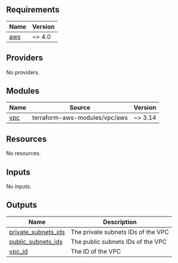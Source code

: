 ## Requirements

| Name | Version |
|------|---------|
| <a name="requirement_aws"></a> [aws](#requirement\_aws) | ~> 4.0 |

## Providers

No providers.

## Modules

| Name | Source | Version |
|------|--------|---------|
| <a name="module_vpc"></a> [vpc](#module\_vpc) | terraform-aws-modules/vpc/aws | ~> 3.14 |

## Resources

No resources.

## Inputs

No inputs.

## Outputs

| Name | Description |
|------|-------------|
| <a name="output_private_subnets_ids"></a> [private\_subnets\_ids](#output\_private\_subnets\_ids) | The private subnets IDs of the VPC |
| <a name="output_public_subnets_ids"></a> [public\_subnets\_ids](#output\_public\_subnets\_ids) | The public subnets IDs of the VPC |
| <a name="output_vpc_id"></a> [vpc\_id](#output\_vpc\_id) | The ID of the VPC |
